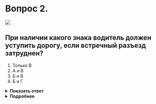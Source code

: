 # Вопрос 2.

![](https://s.drom.ru/i24227/pdd/tickets/2016/1542608305.jpg)

## При наличии какого знака водитель должен уступить дорогу, если встречный разъезд затруднен?

1. Только В
2. А и В
3. Б и В
4. Б и Г

<details>
<summary><b>Показать ответ</b></summary>
Правильный ответ: 2
</details>
<details>
<summary><b>Подробнее</b></summary>
На уклонах, обозначенных знаками: «А» - 1.13 «Крутой спуск» и «Б» - 1.14 «Крутой подъем» - при наличии препятствия уступить дорогу должен водитель транспортного средства, двигающегося на спуск.
На узких участках дороги, где встречный разъезд затруднён, устанавливают знаки: с одной стороны - «В» - 2.6 «Преимущество встречного движения», с другой стороны движения - «Г» - 2.7 «Преимущество перед встречным движением». В данном случае при затруднённом встречном разъезде запрещается въезд на узкий участок дороги со стороны знака 2.6.
Ответ - знаки «А» и «В». 
(«Дорожные знаки»)
</details>